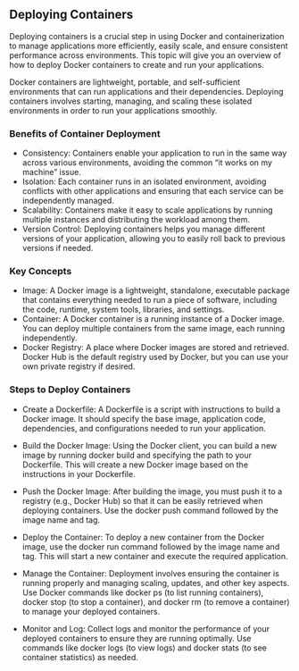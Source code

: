 ## Deploying Containers
Deploying containers is a crucial step in using Docker and containerization to manage applications more efficiently, easily scale, and ensure consistent performance across environments. This topic will give you an overview of how to deploy Docker containers to create and run your applications.


Docker containers are lightweight, portable, and self-sufficient environments that can run applications and their dependencies. Deploying containers involves starting, managing, and scaling these isolated environments in order to run your applications smoothly.

### Benefits of Container Deployment
- Consistency: Containers enable your application to run in the same way across various environments, avoiding the common “it works on my machine” issue.
- Isolation: Each container runs in an isolated environment, avoiding conflicts with other applications and ensuring that each service can be independently managed.
- Scalability: Containers make it easy to scale applications by running multiple instances and distributing the workload among them.
- Version Control: Deploying containers helps you manage different versions of your application, allowing you to easily roll back to previous versions if needed.
### Key Concepts
- Image: A Docker image is a lightweight, standalone, executable package that contains everything needed to run a piece of software, including the code, runtime, system tools, libraries, and settings.
- Container: A Docker container is a running instance of a Docker image. You can deploy multiple containers from the same image, each running independently.
- Docker Registry: A place where Docker images are stored and retrieved. Docker Hub is the default registry used by Docker, but you can use your own private registry if desired.
### Steps to Deploy Containers
- Create a Dockerfile: A Dockerfile is a script with instructions to build a Docker image. It should specify the base image, application code, dependencies, and configurations needed to run your application.

- Build the Docker Image: Using the Docker client, you can build a new image by running docker build and specifying the path to your Dockerfile. This will create a new Docker image based on the instructions in your Dockerfile.

- Push the Docker Image: After building the image, you must push it to a registry (e.g., Docker Hub) so that it can be easily retrieved when deploying containers. Use the docker push command followed by the image name and tag.

- Deploy the Container: To deploy a new container from the Docker image, use the docker run command followed by the image name and tag. This will start a new container and execute the required application.

- Manage the Container: Deployment involves ensuring the container is running properly and managing scaling, updates, and other key aspects. Use Docker commands like docker ps (to list running containers), docker stop (to stop a container), and docker rm (to remove a container) to manage your deployed containers.

- Monitor and Log: Collect logs and monitor the performance of your deployed containers to ensure they are running optimally. Use commands like docker logs (to view logs) and docker stats (to see container statistics) as needed.